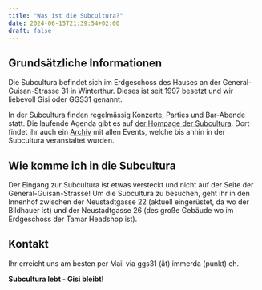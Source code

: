 ```yaml
---
title: "Was ist die Subcultura?"
date: 2024-06-15T21:39:54+02:00
draft: false
---
```


## Grundsätzliche Informationen

Die Subcultura befindet sich im Erdgeschoss des Hauses an der General-Guisan-Strasse 31 in Winterthur. Dieses ist seit 1997 besetzt und wir liebevoll Gisi oder GGS31 genannt.

In der Subcultura finden regelmässig Konzerte, Parties und Bar-Abende statt. Die laufende Agenda gibt es auf [der Hompage der Subcultura](https://ggs31.arachnia.ch/). Dort findet ihr auch ein [Archiv](https://ggs31.arachnia.ch/index.php/konzi-archiv) mit allen Events, welche bis anhin in der Subcultura veranstaltet wurden.

## Wie komme ich in die Subcultura

Der Eingang zur Subcultura ist etwas versteckt und nicht auf der Seite der General-Guisan-Strasse! Um die Subcultura zu besuchen, geht ihr in den Innenhof zwischen der Neustadtgasse 22 (aktuell eingerüstet, da wo der Bildhauer ist) und der Neustadtgasse 26 (des große Gebäude wo im Erdgeschoss der Tamar Headshop ist).

## Kontakt

Ihr erreicht uns am besten per Mail via ggs31 (ät) immerda (punkt) ch.


__Subcultura lebt - Gisi bleibt!__